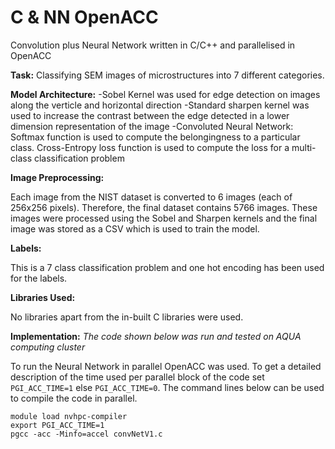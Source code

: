 # C & NN OpenACC

Convolution plus Neural Network written in C/C++ and parallelised in OpenACC

**Task:** Classifying SEM images of microstructures into 7 different categories.

**Model Architecture:**
-Sobel Kernel was used for edge detection on images along the verticle and horizontal direction
-Standard sharpen kernel was used to increase the contrast between the edge detected in a lower dimension representation of the image
-Convoluted Neural Network: Softmax function is used to compute the belongingness to a particular class. Cross-Entropy loss function is used to compute the loss for a multi-class classification problem

**Image Preprocessing:**

Each image from the NIST dataset is converted to 6 images (each of 256x256 pixels). Therefore, the final dataset contains 5766 images. These images were processed using the Sobel and Sharpen kernels and the final image was stored as a CSV which is used to train the model.

**Labels:**

This is a 7 class classification problem and one hot encoding has been used for the labels.

**Libraries Used:**

No libraries apart from the in-built C libraries were used. 

**Implementation:**
*The code shown below was run and tested on AQUA computing cluster*

To run the Neural Network in parallel OpenACC was used. To get a detailed description of the time used per parallel block of the code set `PGI_ACC_TIME=1` else `PGI_ACC_TIME=0`. The command lines below can be used to compile the code in parallel.

```
module load nvhpc-compiler
export PGI_ACC_TIME=1
pgcc -acc -Minfo=accel convNetV1.c
```
